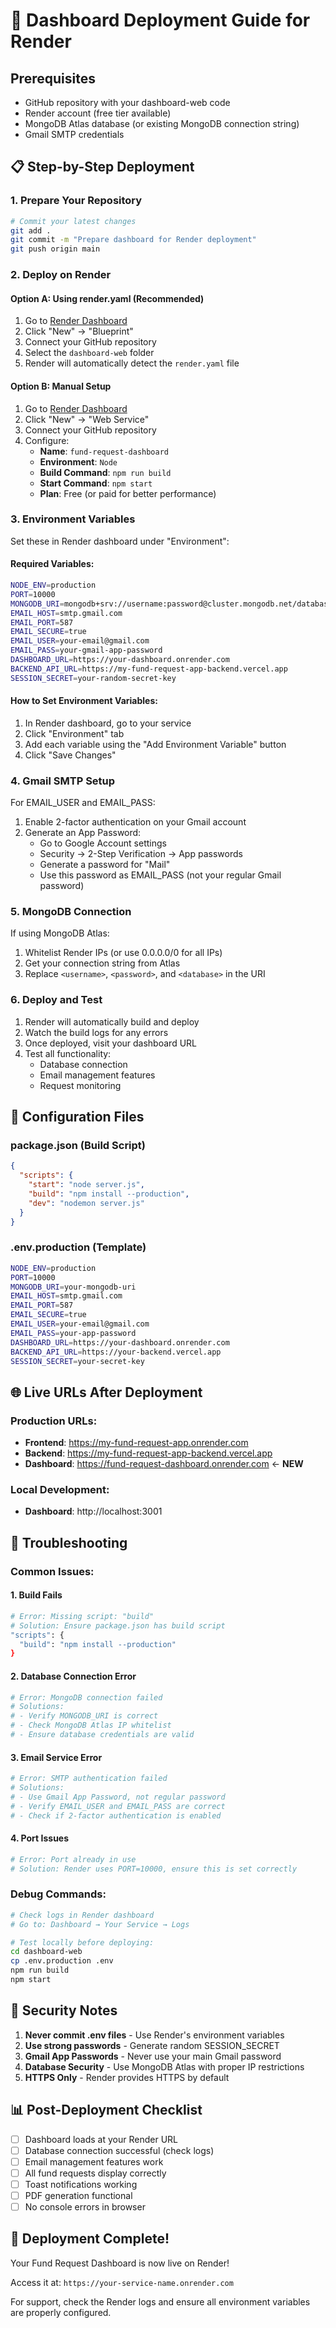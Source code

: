# 🚀 Dashboard Deployment Guide for Render

## Prerequisites
- GitHub repository with your dashboard-web code
- Render account (free tier available)
- MongoDB Atlas database (or existing MongoDB connection string)
- Gmail SMTP credentials

## 📋 Step-by-Step Deployment

### 1. **Prepare Your Repository**
```bash
# Commit your latest changes
git add .
git commit -m "Prepare dashboard for Render deployment"
git push origin main
```

### 2. **Deploy on Render**

#### Option A: Using render.yaml (Recommended)
1. Go to [Render Dashboard](https://dashboard.render.com)
2. Click "New" → "Blueprint"
3. Connect your GitHub repository
4. Select the `dashboard-web` folder
5. Render will automatically detect the `render.yaml` file

#### Option B: Manual Setup
1. Go to [Render Dashboard](https://dashboard.render.com)
2. Click "New" → "Web Service"
3. Connect your GitHub repository
4. Configure:
   - **Name**: `fund-request-dashboard`
   - **Environment**: `Node`
   - **Build Command**: `npm run build`
   - **Start Command**: `npm start`
   - **Plan**: Free (or paid for better performance)

### 3. **Environment Variables**
Set these in Render dashboard under "Environment":

#### Required Variables:
```bash
NODE_ENV=production
PORT=10000
MONGODB_URI=mongodb+srv://username:password@cluster.mongodb.net/database
EMAIL_HOST=smtp.gmail.com
EMAIL_PORT=587
EMAIL_SECURE=true
EMAIL_USER=your-email@gmail.com
EMAIL_PASS=your-gmail-app-password
DASHBOARD_URL=https://your-dashboard.onrender.com
BACKEND_API_URL=https://my-fund-request-app-backend.vercel.app
SESSION_SECRET=your-random-secret-key
```

#### How to Set Environment Variables:
1. In Render dashboard, go to your service
2. Click "Environment" tab
3. Add each variable using the "Add Environment Variable" button
4. Click "Save Changes"

### 4. **Gmail SMTP Setup**
For EMAIL_USER and EMAIL_PASS:
1. Enable 2-factor authentication on your Gmail account
2. Generate an App Password:
   - Go to Google Account settings
   - Security → 2-Step Verification → App passwords
   - Generate a password for "Mail"
   - Use this password as EMAIL_PASS (not your regular Gmail password)

### 5. **MongoDB Connection**
If using MongoDB Atlas:
1. Whitelist Render IPs (or use 0.0.0.0/0 for all IPs)
2. Get your connection string from Atlas
3. Replace `<username>`, `<password>`, and `<database>` in the URI

### 6. **Deploy and Test**
1. Render will automatically build and deploy
2. Watch the build logs for any errors
3. Once deployed, visit your dashboard URL
4. Test all functionality:
   - Database connection
   - Email management features
   - Request monitoring

## 🔧 Configuration Files

### package.json (Build Script)
```json
{
  "scripts": {
    "start": "node server.js",
    "build": "npm install --production",
    "dev": "nodemon server.js"
  }
}
```

### .env.production (Template)
```bash
NODE_ENV=production
PORT=10000
MONGODB_URI=your-mongodb-uri
EMAIL_HOST=smtp.gmail.com
EMAIL_PORT=587
EMAIL_SECURE=true
EMAIL_USER=your-email@gmail.com
EMAIL_PASS=your-app-password
DASHBOARD_URL=https://your-dashboard.onrender.com
BACKEND_API_URL=https://your-backend.vercel.app
SESSION_SECRET=your-secret-key
```

## 🌐 Live URLs After Deployment

### Production URLs:
- **Frontend**: https://my-fund-request-app.onrender.com
- **Backend**: https://my-fund-request-app-backend.vercel.app  
- **Dashboard**: https://fund-request-dashboard.onrender.com ← **NEW**

### Local Development:
- **Dashboard**: http://localhost:3001

## 🐛 Troubleshooting

### Common Issues:

#### 1. Build Fails
```bash
# Error: Missing script: "build"
# Solution: Ensure package.json has build script
"scripts": {
  "build": "npm install --production"
}
```

#### 2. Database Connection Error
```bash
# Error: MongoDB connection failed
# Solutions:
# - Verify MONGODB_URI is correct
# - Check MongoDB Atlas IP whitelist
# - Ensure database credentials are valid
```

#### 3. Email Service Error
```bash
# Error: SMTP authentication failed
# Solutions:
# - Use Gmail App Password, not regular password
# - Verify EMAIL_USER and EMAIL_PASS are correct
# - Check if 2-factor authentication is enabled
```

#### 4. Port Issues
```bash
# Error: Port already in use
# Solution: Render uses PORT=10000, ensure this is set correctly
```

### Debug Commands:
```bash
# Check logs in Render dashboard
# Go to: Dashboard → Your Service → Logs

# Test locally before deploying:
cd dashboard-web
cp .env.production .env
npm run build
npm start
```

## 🔐 Security Notes

1. **Never commit .env files** - Use Render's environment variables
2. **Use strong passwords** - Generate random SESSION_SECRET
3. **Gmail App Passwords** - Never use your main Gmail password
4. **Database Security** - Use MongoDB Atlas with proper IP restrictions
5. **HTTPS Only** - Render provides HTTPS by default

## 📊 Post-Deployment Checklist

- [ ] Dashboard loads at your Render URL
- [ ] Database connection successful (check logs)
- [ ] Email management features work
- [ ] All fund requests display correctly
- [ ] Toast notifications working
- [ ] PDF generation functional
- [ ] No console errors in browser

## 🚀 Deployment Complete!

Your Fund Request Dashboard is now live on Render! 

Access it at: `https://your-service-name.onrender.com`

For support, check the Render logs and ensure all environment variables are properly configured.